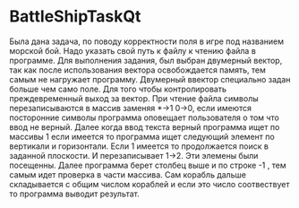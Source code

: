 # BattleShipTaskQt
Была дана задача, по поводу корректности поля в игре под названием морской бой. Надо указать свой путь к файлу к чтению файла в программе.
Для выполнения задания, был выбран двумерный вектор, так как после использования вектора освобождается память, тем самым не нагружает программу.
Двумерный ввектор специально задан больше чем само поле. Для того чтобы контролировать преждевременный выход за вектор. 
При чтение файла символы перезаписываются в массив заменяя *->1 0->0, если имеются посторонние символы программа оповещает пользователя о том что ввод не верный.
Далее когда ввод текста верный программа ищет по массивы 1 если имеется то программа ищет следующий элемент по вертикали и горизонтали. Если 1 имеется то продолжается поиск в заданной плоскости. И перезаписывает 1->2. Эти элемены были посещенны.
Далее программа берет столбец выше и по строке -1 , тем самым идет проверка в части массива. 
Сам корабль дальше складывается с общим числом кораблей и если это число соотвествует то программа выводит результат.
